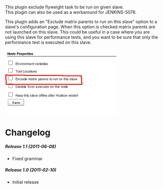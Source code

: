 This plugin exclude flyweight task to be run on given slave.  
This plugin can also be used as a workaround for JENKINS-5076.

This plugin adds an "Exclude matrix parents to run on this slave" option
to a slave's configuration page. When this option is checked matrix
parents are not launched on this slave. This could be useful in a case
where you are using this slave for performance tests, and you want to be
sure that only the performance test is executed on this slave.

![](docs/images/slaveConf.png)

# Changelog

##### Release 1.1 (2011-06-08)

-   Fixed grammar

##### Release 1.0 (2011-02-10)

-   Initial release

 
